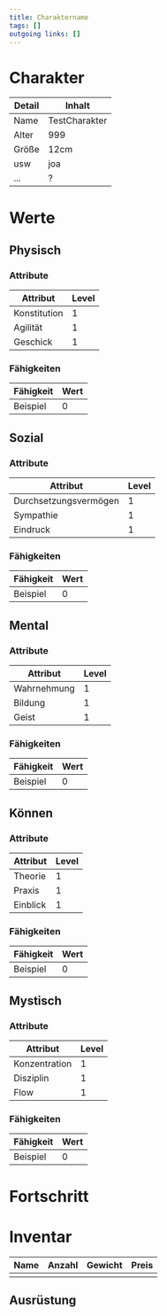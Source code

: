 ```yaml
---
title: Charaktername  
tags: []
outgoing links: []  
---
```

# Charakter
|Detail|Inhalt|
|-|-|
|Name | TestCharakter|
|Alter | 999 |
|Größe|12cm|
|usw|joa|
|...|?|

# Werte
## Physisch
### Attribute
|Attribut|Level|
|-|-|
| Konstitution | 1 |
| Agilität | 1 |
| Geschick | 1 |

### Fähigkeiten
|Fähigkeit|Wert|
|-|-|
|Beispiel|0|


## Sozial
### Attribute 
|Attribut|Level|
|-|-|
| Durchsetzungsvermögen | 1 |
| Sympathie | 1 |
| Eindruck | 1 |


### Fähigkeiten
|Fähigkeit|Wert|
|-|-|
|Beispiel|0|


## Mental
### Attribute 
|Attribut|Level|
|-|-|
| Wahrnehmung | 1 |
| Bildung | 1 |
| Geist | 1 |


### Fähigkeiten
|Fähigkeit|Wert|
|-|-|
|Beispiel|0|


## Können
### Attribute 
|Attribut|Level|
|-|-|
| Theorie | 1 |
| Praxis | 1 |
| Einblick | 1 |


### Fähigkeiten
|Fähigkeit|Wert|
|-|-|
|Beispiel|0|

## Mystisch
### Attribute 
|Attribut|Level|
|-|-|
| Konzentration | 1 |
| Disziplin | 1 |
| Flow | 1 |


### Fähigkeiten
|Fähigkeit|Wert|
|-|-|
|Beispiel|0|


# Fortschritt

# Inventar

|Name|Anzahl|Gewicht|Preis|
|---|---|---|---|
|||||

## Ausrüstung

